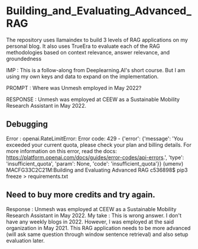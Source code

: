 # Building_and_Evaluating_Advanced_RAG
The repository uses llamaindex to build 3 levels of RAG applications on my personal blog. It also uses TrueEra to evaluate each of the RAG methodologies based on context relevance, answer relevance, and groundedness

IMP : This is a follow-along from Deeplearning.AI's short course. But I am using my own keys and data to expand on the implementation. 

PROMPT : 
Where was Unmesh employed in May 2022?

RESPONSE : 
Unmesh was employed at CEEW as a Sustainable Mobility Research Assistant in May 2022.






Debugging 
------------------------------
Error : 
openai.RateLimitError: Error code: 429 - {'error': {'message': 'You exceeded your current quota, please check your plan and billing details. For more information on this error, read the docs: https://platform.openai.com/docs/guides/error-codes/api-errors.', 'type': 'insufficient_quota', 'param': None, 'code': 'insufficient_quota'}}
(umenv) MACFG33C2C21M:Building and Evaluating Advanced RAG c536898$ pip3 freeze > requirements.txt

Need to buy more credits and try again. 
------------------------------
Response : Unmesh was employed at CEEW as a Sustainable Mobility Research Assistant in May 2022.
My take : This is wrong answer. I don't have any weekly blogs in 2022. However, I was employed at the said organization in May 2021. 
This RAG application needs to be more advanced (will ask same question through window sentence retrieval) and also setup evaluation later. 
